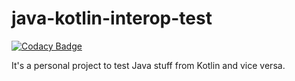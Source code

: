 # java-kotlin-interop-test

[![Codacy Badge](https://api.codacy.com/project/badge/Grade/df6ba13c70b841fabb56ecc1ce2345b4)](https://app.codacy.com/gh/Attacktive/java-kotlin-interop-test?utm_source=github.com&utm_medium=referral&utm_content=Attacktive/java-kotlin-interop-test&utm_campaign=Badge_Grade_Settings)

It's a personal project to test Java stuff from Kotlin and vice versa.
